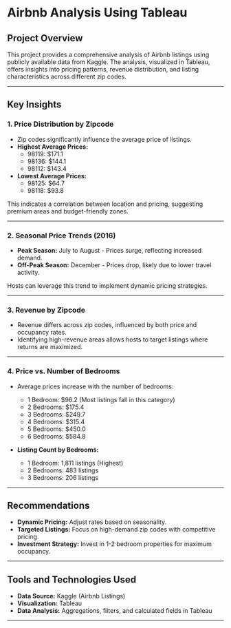 # Airbnb Analysis Using Tableau  

## Project Overview  
This project provides a comprehensive analysis of Airbnb listings using publicly available data from Kaggle. The analysis, visualized in Tableau, offers insights into pricing patterns, revenue distribution, and listing characteristics across different zip codes.  

---

## Key Insights  

### 1. Price Distribution by Zipcode  
- Zip codes significantly influence the average price of listings.  
- **Highest Average Prices:**  
  - 98119: $171.1  
  - 98136: $144.1  
  - 98112: $143.4  
- **Lowest Average Prices:**  
  - 98125: $64.7  
  - 98118: $93.8  

This indicates a correlation between location and pricing, suggesting premium areas and budget-friendly zones.  

---

### 2. Seasonal Price Trends (2016)  
- **Peak Season:** July to August - Prices surge, reflecting increased demand.  
- **Off-Peak Season:** December - Prices drop, likely due to lower travel activity.  

Hosts can leverage this trend to implement dynamic pricing strategies.  

---

### 3. Revenue by Zipcode  
- Revenue differs across zip codes, influenced by both price and occupancy rates.  
- Identifying high-revenue areas allows hosts to target listings where returns are maximized.  

---

### 4. Price vs. Number of Bedrooms  
- Average prices increase with the number of bedrooms:  
  - 1 Bedroom: $96.2 (Most listings fall in this category)  
  - 2 Bedrooms: $175.4  
  - 3 Bedrooms: $249.7  
  - 4 Bedrooms: $315.4  
  - 5 Bedrooms: $450.0  
  - 6 Bedrooms: $584.8  

- **Listing Count by Bedrooms:**  
  - 1 Bedroom: 1,811 listings (Highest)  
  - 2 Bedrooms: 483 listings  
  - 3 Bedrooms: 206 listings  

---

## Recommendations  
- **Dynamic Pricing:** Adjust rates based on seasonality.  
- **Targeted Listings:** Focus on high-demand zip codes with competitive pricing.  
- **Investment Strategy:** Invest in 1-2 bedroom properties for maximum occupancy.  

---

## Tools and Technologies Used  
- **Data Source:** Kaggle (Airbnb Listings)  
- **Visualization:** Tableau  
- **Data Analysis:** Aggregations, filters, and calculated fields in Tableau  

---
